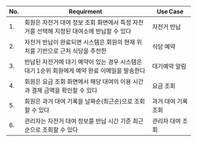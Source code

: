 | No. | Requirment                                             | Use Case   |
| --- | ------------------------------------------------------ | ---------- |
| 1.  | 회원은 자전거 대여 정보 조회 화면에서 특정 자전거를 선택해 지정된 대여소에 반납할 수 있다    | 자전거 반납     |
| 2.  | 자전거 반납이 완료되면 시스템은 회원의 현재 위치를 기반으로 근처 식당을 추천한     | 식당 예약  |
| 3.  | 반납된 자전거에 대기 예약이 있는 경우 시스템은 대기 1순위 회원에게 예약 완료 이메일을 발송한다 | 대기예약 알림    |
| 4.  | 회원은 요금 조회 화면에서 해당 대여의 이용 시간과 결제 금액을 확인할 수 있다           | 요금 조회      |
| 5.  | 회원은 과거 대여 기록을 날짜순(최근순)으로 조회할 수 있다                      | 과거 대여 기록 조회   |
| 6. | 관리자는 자전거 대여 정보를 반납 시간 기준 최근순으로 조회할 수 있다                | 관리자 대여 조회  |
